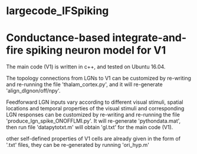 # largecode_IFSpiking

# Conductance-based integrate-and-fire spiking neuron model for V1 
The main code (V1) is written in c++, and tested on  Ubuntu 16.04.

The topology connections from LGNs to V1 can be customized by re-writing and re-running the file 'thalam_cortex.py', and it will re-generate 'align_dlgnon/off/npy'.

Feedforward LGN inputs vary according to different visual stimuli, spatial locations and temporal properties of the visual stimuli and corresponding LGN responses can be customized by re-writing and re-running the file 'produce_lgn_spike_ONOFFLMI.py'. It will re-generate 'pythondata.mat', then run file 'datapytotxt.m' will obtain 'gl.txt' for the main code (V1).

other self-defined properties of V1 cells are already given in the form of '.txt' files, they can be re-generated by running 'ori_hyp.m'
